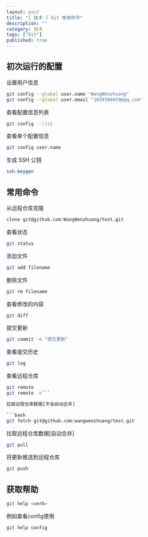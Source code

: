 ```yaml
---
layout: post
title: "[ 技术 ] Git 常用命令"
description: ""
category: 技术
tags: ["Git"]
published: true
---
```


## 初次运行的配置

设置用户信息

```bash
git config --global user.name "WangWenzhuang"
git config --global user.email "1020304029@qq.com"
```

查看配置信息列表

```bash
git config --list
```

查看单个配置信息

```bash
git config user.name
```

生成 SSH 公钥

```bash
ssh-keygen
```

## 常用命令

从远程仓库克隆

```bash
clone git@github.com:WangWenzhuang/test.git
```

查看状态

```bash
git status
```

添加文件

```bash
git add filename
```

删除文件

```bash
git rm filename
```

查看修改的内容

```bash
git diff
```

提交更新

```bash
git commit -m "提交更新"
```

查看提交历史

```bash
git log
```

查看远程仓库

```bash
git remote
git remote -v```

拉取远程仓库数据[不会自动合并]

```bash
git fetch git@github.com:wangwenzhuang/test.git
```

拉取远程仓库数据[自动合并]

```bash
git pull
```

将更新推送到远程仓库

```bash
git push
```

## 获取帮助

```bash
git help <verb>
```

例如查看config使用

```bash
git help config
```
